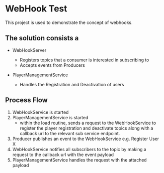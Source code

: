 # WebHook Test
This project is used to demonstrate the concept of webhooks.

## The solution consists a 
- WebHookServer
  - Registers topics that a consumer is interested in subscribing to
  - Accepts events from Producers

- PlayerManagementService 
  - Handles the Registration and Deactivation of users

## Process Flow
1. WebHookService is started
2. PlayerManagementService is started
   - within the load routine, sends a request to the WebHookService to register the player registration and deactivate topics along with a callback url to the relevant sub service endpoint.
3. Producer publishes an event to the WebHookService e.g. Register User X
4. WebHookService notifies all subscribers to the topic by making a request to the callback url with the event payload
5. PlayerManagementService handles the request with the attached payload